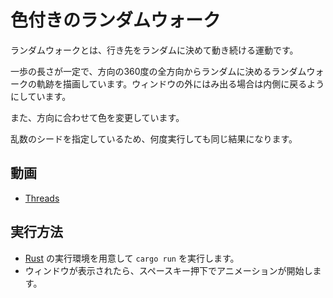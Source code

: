 # 色付きのランダムウォーク

ランダムウォークとは、行き先をランダムに決めて動き続ける運動です。

一歩の長さが一定で、方向の360度の全方向からランダムに決めるランダムウォークの軌跡を描画しています。ウィンドウの外にはみ出る場合は内側に戻るようにしています。

また、方向に合わせて色を変更しています。

乱数のシードを指定しているため、何度実行しても同じ結果になります。

## 動画

* [Threads](https://www.threads.net/@usamik26/post/CyyXI1IxRH1)

## 実行方法

* [Rust](https://www.rust-lang.org/ja/) の実行環境を用意して `cargo run` を実行します。
* ウィンドウが表示されたら、スペースキー押下でアニメーションが開始します。
